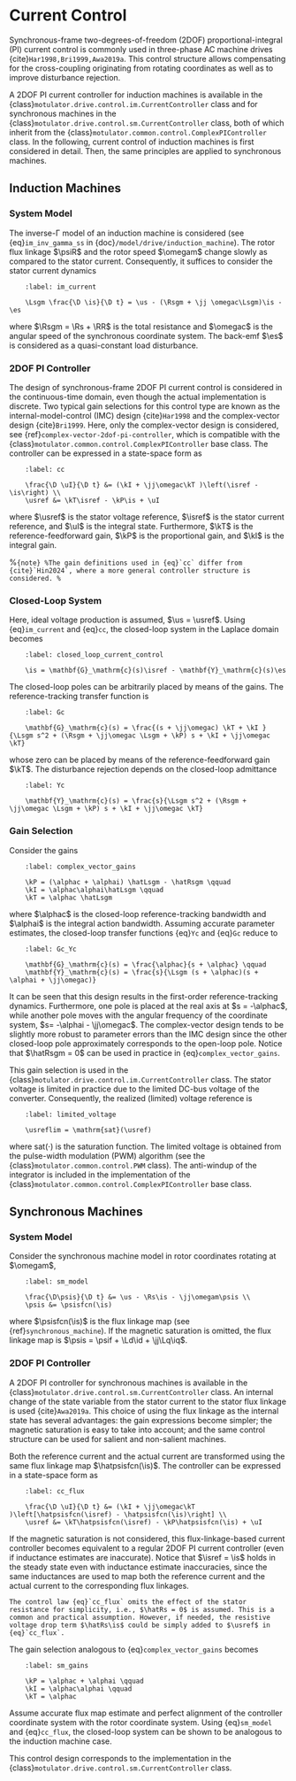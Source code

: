 # Current Control

Synchronous-frame two-degrees-of-freedom (2DOF) proportional-integral (PI) current control is commonly used in three-phase AC machine drives {cite}`Har1998,Bri1999,Awa2019a`. This control structure allows compensating for the cross-coupling originating from rotating coordinates as well as to improve disturbance rejection.

A 2DOF PI current controller for induction machines is available in the {class}`motulator.drive.control.im.CurrentController` class and for synchronous machines in the {class}`motulator.drive.control.sm.CurrentController` class, both of which inherit from the {class}`motulator.common.control.ComplexPIController` class. In the following, current control of induction machines is first considered in detail. Then, the same principles are applied to synchronous machines.

## Induction Machines

### System Model

The inverse-Γ model of an induction machine is considered (see {eq}`im_inv_gamma_ss` in {doc}`/model/drive/induction_machine`). The rotor flux linkage $\psiR$ and the rotor speed $\omegam$ change slowly as compared to the stator current. Consequently, it suffices to consider the stator current dynamics

```{math}
    :label: im_current

    \Lsgm \frac{\D \is}{\D t} = \us - (\Rsgm + \jj \omegac\Lsgm)\is - \es
```

where $\Rsgm = \Rs + \RR$ is the total resistance and $\omegac$ is the angular speed of the synchronous coordinate system. The back-emf $\es$ is considered as a quasi-constant load disturbance.

### 2DOF PI Controller

The design of synchronous-frame 2DOF PI current control is considered in the continuous-time domain, even though the actual implementation is discrete. Two typical gain selections for this control type are known as the internal-model-control (IMC) design {cite}`Har1998` and the complex-vector design {cite}`Bri1999`. Here, only the complex-vector design is considered, see {ref}`complex-vector-2dof-pi-controller`, which is compatible with the {class}`motulator.common.control.ComplexPIController` base class. The controller can be expressed in a state-space form as

```{math}
    :label: cc

    \frac{\D \uI}{\D t} &= (\kI + \jj\omegac\kT )\left(\isref - \is\right) \\
    \usref &= \kT\isref - \kP\is + \uI
```

where $\usref$ is the stator voltage reference, $\isref$ is the stator current reference, and $\uI$ is the integral state. Furthermore, $\kT$ is the reference-feedforward gain, $\kP$ is the proportional gain, and $\kI$ is the integral gain.

%```{note}
%The gain definitions used in {eq}`cc` differ from {cite}`Hin2024`, where a more general controller structure is considered.
%```

### Closed-Loop System

Here, ideal voltage production is assumed, $\us = \usref$. Using {eq}`im_current` and {eq}`cc`, the closed-loop system in the Laplace domain becomes

```{math}
    :label: closed_loop_current_control

    \is = \mathbf{G}_\mathrm{c}(s)\isref - \mathbf{Y}_\mathrm{c}(s)\es
```

The closed-loop poles can be arbitrarily placed by means of the gains. The reference-tracking transfer function is

```{math}
    :label: Gc

    \mathbf{G}_\mathrm{c}(s) = \frac{(s + \jj\omegac) \kT + \kI }{\Lsgm s^2 + (\Rsgm + \jj\omegac \Lsgm + \kP) s + \kI + \jj\omegac \kT}
```

whose zero can be placed by means of the reference-feedforward gain $\kT$. The disturbance rejection depends on the closed-loop admittance

```{math}
    :label: Yc

    \mathbf{Y}_\mathrm{c}(s) = \frac{s}{\Lsgm s^2 + (\Rsgm + \jj\omegac \Lsgm + \kP) s + \kI + \jj\omegac \kT}
```

### Gain Selection

Consider the gains

```{math}
    :label: complex_vector_gains

    \kP = (\alphac + \alphai) \hatLsgm - \hatRsgm \qquad
    \kI = \alphac\alphai\hatLsgm \qquad
    \kT = \alphac \hatLsgm
```

where $\alphac$ is the closed-loop reference-tracking bandwidth and $\alphai$ is the integral action bandwidth. Assuming accurate parameter estimates, the closed-loop transfer functions {eq}`Yc` and {eq}`Gc` reduce to

```{math}
    :label: Gc_Yc

    \mathbf{G}_\mathrm{c}(s) = \frac{\alphac}{s + \alphac} \qquad
    \mathbf{Y}_\mathrm{c}(s) = \frac{s}{\Lsgm (s + \alphac)(s + \alphai + \jj\omegac)}
```

It can be seen that this design results in the first-order reference-tracking dynamics. Furthermore, one pole is placed at the real axis at $s = -\alphac$, while another pole moves with the angular frequency of the coordinate system, $s= -\alphai - \jj\omegac$. The complex-vector design tends to be slightly more robust to parameter errors than the IMC design since the other closed-loop pole approximately corresponds to the open-loop pole. Notice that $\hatRsgm = 0$ can be used in practice in {eq}`complex_vector_gains`.

This gain selection is used in the {class}`motulator.drive.control.im.CurrentController` class. The stator voltage is limited in practice due to the limited DC-bus voltage of the converter. Consequently, the realized (limited) voltage reference is

```{math}
    :label: limited_voltage

    \usreflim = \mathrm{sat}(\usref)
```

where $\mathrm{sat}(\cdot)$ is the saturation function. The limited voltage is obtained from the pulse-width modulation (PWM) algorithm (see the {class}`motulator.common.control.PWM` class). The anti-windup of the integrator is included in the implementation of the {class}`motulator.common.control.ComplexPIController` base class.

## Synchronous Machines

### System Model

Consider the synchronous machine model in rotor coordinates rotating at $\omegam$,

```{math}
    :label: sm_model

    \frac{\D\psis}{\D t} &= \us - \Rs\is - \jj\omegam\psis \\
    \psis &= \psisfcn(\is)
```

where $\psisfcn(\is)$ is the flux linkage map (see {ref}`synchronous_machine`). If the magnetic saturation is omitted, the flux linkage map is $\psis = \psif + \Ld\id + \jj\Lq\iq$.

### 2DOF PI Controller

A 2DOF PI controller for synchronous machines is available in the {class}`motulator.drive.control.sm.CurrentController` class. An internal change of the state variable from the stator current to the stator flux linkage is used {cite}`Awa2019a`. This choice of using the flux linkage as the internal state has several advantages: the gain expressions become simpler; the magnetic saturation is easy to take into account; and the same control structure can be used for salient and non-salient machines.

Both the reference current and the actual current are transformed using the same flux linkage map $\hatpsisfcn(\is)$. The controller can be expressed in a state-space form as

```{math}
    :label: cc_flux

    \frac{\D \uI}{\D t} &= (\kI + \jj\omegac\kT )\left[\hatpsisfcn(\isref) - \hatpsisfcn(\is)\right] \\
    \usref &= \kT\hatpsisfcn(\isref) - \kP\hatpsisfcn(\is) + \uI
```

If the magnetic saturation is not considered, this flux-linkage-based current controller becomes equivalent to a regular 2DOF PI current controller (even if inductance estimates are inaccurate). Notice that $\isref = \is$ holds in the steady state even with inductance estimate inaccuracies, since the same inductances are used to map both the reference current and the actual current to the corresponding flux linkages.

```{note}
The control law {eq}`cc_flux` omits the effect of the stator resistance for simplicity, i.e., $\hatRs = 0$ is assumed. This is a common and practical assumption. However, if needed, the resistive voltage drop term $\hatRs\is$ could be simply added to $\usref$ in {eq}`cc_flux`.
```

The gain selection analogous to {eq}`complex_vector_gains` becomes

```{math}
    :label: sm_gains

    \kP = \alphac + \alphai \qquad 
    \kI = \alphac\alphai \qquad 
    \kT = \alphac
```

Assume accurate flux map estimate and perfect alignment of the controller coordinate system with the rotor coordinate system. Using {eq}`sm_model` and {eq}`cc_flux`, the closed-loop system can be shown to be analogous to the induction machine case.

This control design corresponds to the implementation in the {class}`motulator.drive.control.sm.CurrentController` class. 

